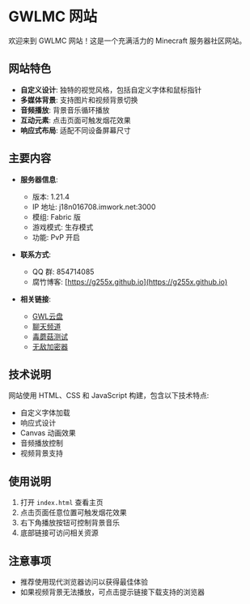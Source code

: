 # GWLMC 网站

欢迎来到 GWLMC 网站！这是一个充满活力的 Minecraft 服务器社区网站。

## 网站特色

- **自定义设计**: 独特的视觉风格，包括自定义字体和鼠标指针
- **多媒体背景**: 支持图片和视频背景切换
- **音频播放**: 背景音乐循环播放
- **互动元素**: 点击页面可触发烟花效果
- **响应式布局**: 适配不同设备屏幕尺寸

## 主要内容

- **服务器信息**: 
  - 版本: 1.21.4
  - IP 地址: j18n016708.imwork.net:3000
  - 模组: Fabric 版
  - 游戏模式: 生存模式
  - 功能: PvP 开启

- **联系方式**:
  - QQ 群: 854714085
  - 腐竹博客: [https://g255x.github.io](https://g255x.github.io)

- **相关链接**:
  - [GWL云盘](http://j18n016708.imwork.net:10)
  - [聊天频道](http://j18n016708.imwork.net:3000)
  - [毒蘑菇测试](./volumeshader_bm.html)
  - [无敌加密器](./jm.html)

## 技术说明

网站使用 HTML、CSS 和 JavaScript 构建，包含以下技术特点:
- 自定义字体加载
- 响应式设计
- Canvas 动画效果
- 音频播放控制
- 视频背景支持

## 使用说明

1. 打开 `index.html` 查看主页
2. 点击页面任意位置可触发烟花效果
3. 右下角播放按钮可控制背景音乐
4. 底部链接可访问相关资源

## 注意事项

- 推荐使用现代浏览器访问以获得最佳体验
- 如果视频背景无法播放，可点击提示链接下载支持的浏览器
